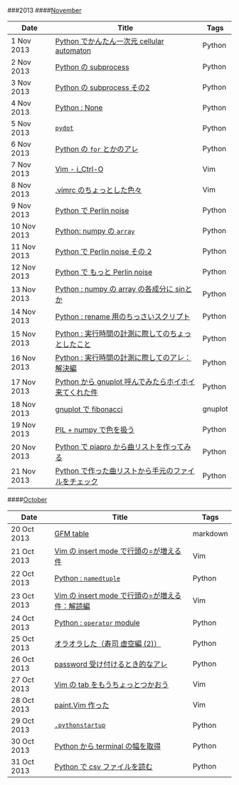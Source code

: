 ###2013
####[November](./2013/Nov)

|Date       |Title                                                                                     |Tags    |
|-----------|------------------------------------------------------------------------------------------|--------|
|1 Nov 2013 |[Python でかんたん一次元 cellular automaton](./2013/Nov/1.python-ca.md)                   |Python  |
|2 Nov 2013 |[Python の subprocess](./2013/Nov/2.python-subprocess.md)                                 |Python  |
|3 Nov 2013 |[Python の subprocess その2](./2013/Nov/3.python-subprocess-2.md)                         |Python  |
|4 Nov 2013 |[Python : None](./2013/Nov/4.python-None-comparison.md)                                   |Python  |
|5 Nov 2013 |[`pydot`](./2013/Nov/5.python-pydot.md)                                                   |Python  |
|6 Nov 2013 |[Python の `for` とかのアレ](./2013/Nov/6.python-for-refresh.md)                          |Python  |
|7 Nov 2013 |[Vim - i_Ctrl-O](./2013/Nov/7.vim-i_CTRL-O.md)                                            |Vim     |
|8 Nov 2013 |[.vimrc のちょっとした色々]( ./2013/Nov/8.vimrc-settings.md)                              |Vim     |
|9 Nov 2013 |[Python で Perlin noise](./2013/Nov/9.python-perlinnoise.md)                              |Python  |
|10 Nov 2013|[Python: numpy の `array`](./2013/Nov/10.python-numpy-arrays.md)                          |Python  |
|11 Nov 2013|[Python で Perlin noise その 2](./2013/Nov/11.python-perlinnoise-multi.md)                |Python  |
|12 Nov 2013|[Python で もっと Perlin noise](./2013/Nov/12.python-perlinnoise-more.md)                 |Python  |
|13 Nov 2013|[Python : numpy の array の各成分に sinとか](./2013/Nov/13.python-numpy-sin.md)           |Python  |
|14 Nov 2013|[Python : rename 用のちっさいスクリプト](./2013/Nov/14.python-handy-renamer.md)           |Python  |
|15 Nov 2013|[Python : 実行時間の計測に際してのちょっとしたこと](./2013/Nov/15.python-timing.md)       |Python  |
|16 Nov 2013|[Python : 実行時間の計測に際してのアレ：解決編](./2013/Nov/16.python-timing-solved.md)    |Python  |
|17 Nov 2013|[Python から gnuplot 呼んでみたらホイホイ来てくれた件](./2013/Nov/17.python-gnuplot.md)   |Python  |
|18 Nov 2013|[gnuplot で fibonacci](./2013/Nov/18.gnuplot-fib.md)                                      |gnuplot |
|19 Nov 2013|[PIL + numpy で色を扱う](./2013/Nov/19.PIL-couleur.md)                                    |Python  |
|20 Nov 2013|[Python で piapro から曲リストを作ってみる](./2013/Nov/20.piapro-songlist.md)             |Python  |
|21 Nov 2013|[Python で作った曲リストから手元のファイルをチェック](./2013/Nov/21.check-song-lengths.md)|Python  |

####[October](./2013/Oct)

|Date       |Title                                                                               |Tags    |
|-----------|------------------------------------------------------------------------------------|--------|
|20 Oct 2013|[GFM table](./2013/Oct/20.gfmtable.md)                                              |markdown|
|21 Oct 2013|[Vim の insert mode で行頭の=が増える件](./2013/Oct/21.vim-doubleequal.md)          |Vim     |
|22 Oct 2013|[Python : `namedtuple`](./2013/Oct/22.python-namedtuple.md)                         |Python  |
|23 Oct 2013|[Vim の insert mode で行頭の=が増える件：解読編](./2013/Oct/23.vim-doubleequal-2.md)|Vim     |
|24 Oct 2013|[Python : `operator` module](./2013/Oct/24.python-module-operator.md)               |Python  |
|25 Oct 2013|[オラオラした（寿司 虚空編 (2)）](./2013/Oct/25.oraora-sushi2.md)                   |Python  |
|26 Oct 2013|[password 受け付けるとき的なアレ](./2013/Oct/26.python-getpass.md)                  |Python  |
|27 Oct 2013|[Vim の tab をもうちょっとつかおう](./2013/Oct/27.Vim-tabs.md)                      |Vim     |
|28 Oct 2013|[paint.Vim 作った](./2013/Oct/28.vim-paint.md)                                      |Vim     |
|29 Oct 2013|[`.pythonstartup`](./2013/Oct/29.pythonstartup.md)                                  |Python  |
|30 Oct 2013|[Python から terminal の幅を取得](./2013/Oct/30.python-consolewidth.md)             |Python  |
|31 Oct 2013|[Python で csv ファイルを読む](./2013/Oct/31-python-readcsv.md)                     |Python  |

